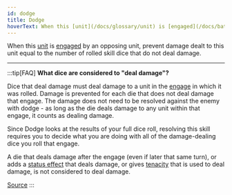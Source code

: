 ```yaml
---
id: dodge
title: Dodge
hoverText: When this [unit](/docs/glossary/unit) is [engaged](/docs/battles/adventurer-turn/engage) by an opposing unit, prevent damage dealt to this unit equal to the number of rolled skill dice that do not deal damage.
---
```


When this [unit](/docs/glossary/unit) is [engaged](/docs/battles/adventurer-turn/engage) by an opposing unit, prevent damage dealt to this unit equal to the number of rolled skill dice that do not deal damage.

---

:::tip[FAQ]
**What dice are considered to "deal damage"?**

Dice that deal damage must deal damage to a unit in the [engage](/docs/battles/adventurer-turn/engage) in which it was rolled. Damage is prevented for each die that does not deal damage that engage. The damage does not need to be resolved against the enemy with dodge - as long as the die deals damage to any unit within that engage, it counts as dealing damage.

Since Dodge looks at the results of your full dice roll, resolving this skill requires you to decide what you are doing with all of the damage-dealing dice you roll that engage.

A die that deals damage after the engage (even if later that same turn), or adds a [status effect](/docs/glossary/status-effect) that deals damage, or gives [tenacity](/docs/glossary/tenacity) that is used to deal damage, is not considered to deal damage.

<a href="https://support.chiptheorygames.com/support/solutions/articles/33000290395" target="_blank">Source</a>
:::
